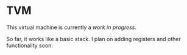 # TVM

This virtual machine is currently a *work in progress*.

So far, it works like a basic stack. I plan on adding registers and other functionality soon.
